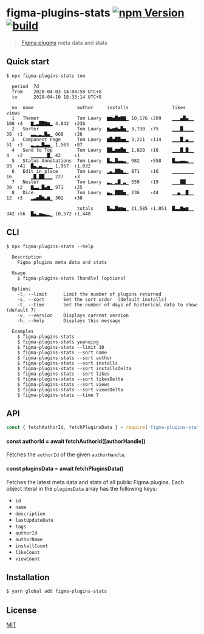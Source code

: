 # figma-plugins-stats [![npm Version](https://badgen.net/npm/v/figma-plugins-stats)](https://www.npmjs.com/package/figma-plugins-stats) [![build](https://github.com/yuanqing/figma-plugins-stats/workflows/build/badge.svg)](https://github.com/yuanqing/figma-plugins-stats/actions?query=workflow%3Abuild)

> [Figma plugins](https://www.figma.com/community) meta data and stats

## Quick start

```
$ npx figma-plugins-stats tom

  period  7d
  from    2020-04-03 14:04:58 UTC+8
  to      2020-04-10 18:33:14 UTC+8

  no  name                author     installs                likes             views
  1   Themer              Tom Lowry  ▆▆▅█▆▇▇▁ 10,176 ↑209    ▁▁▁▄█▄▁▁ 108 ↑4   ▇▂▃██▇▆▂ 4,842  ↑236
  2   Sorter              Tom Lowry  ▆▄▅▆▄█▅▁ 3,730  ↑75     ▁▁▁█▁▁▁▁ 38  ↑1   ▃▃▂▃▂█▄▁ 668    ↑26
  3   Component Page      Tom Lowry  ▆█▅██▅▅▂ 3,211  ↑114    ▁▁▁█▁▄▁▁ 51  ↑3   ▃▂▃▂█▄▄▁ 1,563  ↑87
  4   Send to Top         Tom Lowry  ██▃▆▆█▆▁ 1,820  ↑16     ▁▁▁█▁█▁▁ 4   ↑2   ▁▁▁▁▁▁█▁ 42     ↑1
  5   Status Annotations  Tom Lowry  █▃▂█▄▄▃▁ 982    ↑558    █▃▃▄▄▃▁▁ 83  ↑41  █▄▂▄▂▂▁▁ 1,957  ↑1,032
  6   Edit in place       Tom Lowry  ▂▄▂██▆▂▁ 871    ↑16     ▁▁▁▁▁▁▁▁ 16       ▁█▁██▁▁▁ 227    ↑3
  7   Nester              Tom Lowry  ▃▂▁▂█▁▃▁ 559    ↑19     ▁▁▁██▁▁▁ 30  ↑2   ▇▃▃▁█▄▆▁ 971    ↑25
  8   Dice                Tom Lowry  ▄▃▁███▅▁ 236    ↑44     ▁▁▄▁▁█▁▁ 12  ↑3   ▂▃▅█▆▃▆▁ 302    ↑38

                          totals     █▄▃█▆▆▅▁ 21,585 ↑1,051  █▃▃▇▅▆▁▁ 342 ↑56  █▄▂▅▄▃▂▁ 10,572 ↑1,448

```

## CLI

```
$ npx figma-plugins-stats --help

  Description
    Figma plugins meta data and stats

  Usage
    $ figma-plugins-stats [handle] [options]

  Options
    -l, --limit      Limit the number of plugins returned
    -s, --sort       Set the sort order  (default installs)
    -t, --time       Set the number of days of historical data to show  (default 7)
    -v, --version    Displays current version
    -h, --help       Displays this message

  Examples
    $ figma-plugins-stats
    $ figma-plugins-stats yuanqing
    $ figma-plugins-stats --limit 10
    $ figma-plugins-stats --sort name
    $ figma-plugins-stats --sort author
    $ figma-plugins-stats --sort installs
    $ figma-plugins-stats --sort installsDelta
    $ figma-plugins-stats --sort likes
    $ figma-plugins-stats --sort likesDelta
    $ figma-plugins-stats --sort views
    $ figma-plugins-stats --sort viewsDelta
    $ figma-plugins-stats --time 7

```

## API

```js
const { fetchAuthorId, fetchPluginsData } = require('figma-plugins-stats')
```

#### const authorId = await fetchAuthorId([authorHandle])

Fetches the `authorId` of the given `authorHandle`.

#### const pluginsData = await fetchPluginsData()

Fetches the latest meta data and stats of all public Figma plugins. Each object literal in the `pluginsData` array has the following keys:

- `id`
- `name`
- `description`
- `lastUpdateDate`
- `tags`
- `authorId`
- `authorName`
- `installCount`
- `likeCount`
- `viewCount`

## Installation

```sh
$ yarn global add figma-plugins-stats
```

## License

[MIT](LICENSE.md)
